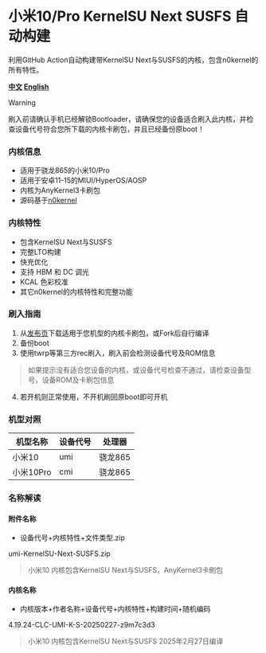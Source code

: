 # 小米10/Pro KernelSU Next SUSFS 自动构建
利用GitHub Action自动构建带KernelSU Next与SUSFS的内核，包含n0kernel的所有特性。

**[中文](README.md) [English](README_EN.md)**
> [!WARNING]
>刷入前请确认手机已经解锁Bootloader，请确保您的设备适合刷入此内核，并检查设备代号符合您所下载的内核卡刷包，并且已经备份原boot！

### 内核信息
- 适用于骁龙865的小米10/Pro
- 适用于安卓11-15的MIUI/HyperOS/AOSP
- 内核为AnyKernel3卡刷包
- 源码基于[n0kernel](https://github.com/jhchong94/kernel_xiaomi_sm8250_n0kernel)

### 内核特性
- 包含KernelSU Next与SUSFS
- 完整LTO构建
- 快充优化
- 支持 HBM 和 DC 调光
- KCAL 色彩校准
- 其它n0kernel的内核特性和完整功能

### 刷入指南
1. 从[发布页](https://github.com/clcwpwqi/xiaomi10-kernelsu-susfs-kernel-build/releases)下载适用于您机型的内核卡刷包，或Fork后自行编译
2. 备份boot
3. 使用twrp等第三方rec刷入，刷入前会检测设备代号及ROM信息
> 如果提示没有适合您设备的内核，或设备代号检查不通过，请检查设备型号，设备ROM及卡刷包信息
4. 若开机则正常使用，不开机刷回原boot即可开机

### 机型对照
| 机型名称  | 设备代号 | 处理器 |
| ------------- | ------------- | ------------- |
| 小米10  | umi  | 骁龙865 |
| 小米10Pro  | cmi  | 骁龙865 |

### 名称解读
#### 附件名称
- 设备代号+内核特性+文件类型.zip

umi-KernelSU-Next-SUSFS.zip
> 小米10 内核包含KernelSU Next与SUSFS，AnyKernel3卡刷包
#### 内核名称
- 内核版本+作者名称+设备代号+内核特性+构建时间+随机编码

4.19.24-CLC-UMI-K-S-20250227-z9m7c3d3
> 小米10 内核包含KernelSU Next与SUSFS 2025年2月27日编译
> 
